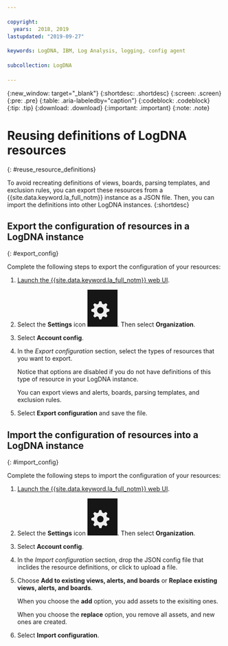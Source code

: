 ```yaml
---

copyright:
  years:  2018, 2019
lastupdated: "2019-09-27"

keywords: LogDNA, IBM, Log Analysis, logging, config agent

subcollection: LogDNA

---
```


{:new_window: target="_blank"}
{:shortdesc: .shortdesc}
{:screen: .screen}
{:pre: .pre}
{:table: .aria-labeledby="caption"}
{:codeblock: .codeblock}
{:tip: .tip}
{:download: .download}
{:important: .important}
{:note: .note}

# Reusing definitions of LogDNA resources
{: #reuse_resource_definitions}

To avoid recreating definitions of views, boards, parsing templates, and exclusion rules, you can export these resources from a {{site.data.keyword.la_full_notm}} instance as a JSON file. Then, you can import the definitions into other LogDNA instances.
{:shortdesc}



## Export the configuration of resources in a LogDNA instance
{: #export_config}

Complete the following steps to export the configuration of your resources:

1. [Launch the {{site.data.keyword.la_full_notm}} web UI](/docs/services/Log-Analysis-with-LogDNA?topic=LogDNA-view_logs#view_logs_step2).

2. Select the **Settings** icon ![Configuration icon](images/admin.png "Admin icon"). Then select **Organization**. 

3. Select **Account config**.

4. In the *Export configuration* section, select the types of resources that you want to export.

    Notice that options are disabled if you do not have definitions of this type of resource in your LogDNA instance. 

    You can export views and alerts, boards, parsing templates, and exclusion rules. 

5. Select **Export configuration** and save the file.


## Import the configuration of resources into a LogDNA instance
{: #import_config}


Complete the following steps to import the configuration of your resources:

1. [Launch the {{site.data.keyword.la_full_notm}} web UI](/docs/services/Log-Analysis-with-LogDNA?topic=LogDNA-view_logs#view_logs_step2).

2. Select the **Settings** icon ![Configuration icon](images/admin.png "Admin icon"). Then select **Organization**. 

3. Select **Account config**.

4. In the *Import configuration* section, drop the JSON config file that inclides the resource definitions, or click to upload a file.

5. Choose **Add to existing views, alerts, and boards** or **Replace existing views, alerts, and boards**.

    When you choose the **add** option, you add assets to the exisiting ones.

    When you choose the **replace** option, you remove all assets, and new ones are created.

6. Select  **Import configuration**.


